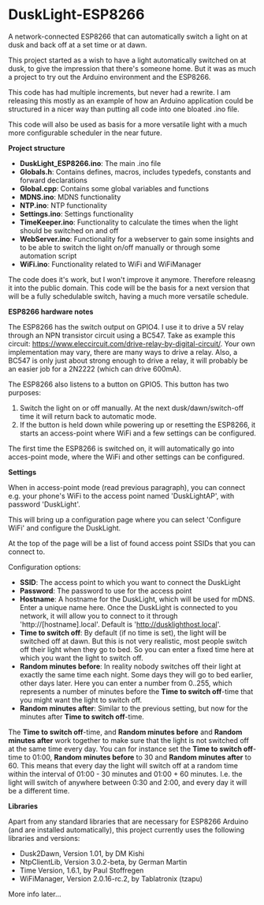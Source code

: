 # DuskLight-ESP8266

A network-connected ESP8266 that can automatically switch a light on at dusk and back off at a set time or at dawn.

This project started as a wish to have a light automatically switched on at dusk, to give the impression that there's someone home. But it was as much a project to try out the Arduino environment and the ESP8266.

This code has had multiple increments, but never had a rewrite. I am releasing this mostly as an example of how an Arduino application could be structured in a nicer way than putting all code into one bloated .ino file.

This code will also be used as basis for a more versatile light with a much more configurable scheduler in the near future.

**Project structure**

- **DuskLight_ESP8266.ino**: The main .ino file
- **Globals.h**: Contains defines, macros, includes typedefs, constants and forward declarations
- **Global.cpp**: Contains some global variables and functions
- **MDNS.ino**: MDNS functionality
- **NTP.ino**: NTP functionality
- **Settings.ino**: Settings functionality
- **TimeKeeper.ino**: Functionality to calculate the times when the light should be switched on and off
- **WebServer.ino**: Functionality for a webserver to gain some insights and to be able to switch the light on/off manually or through some automation script
- **WiFi.ino**: Functionality related to WiFi and WiFiManager

The code does it's work, but I won't improve it anymore. Therefore releasng it into the public domain. This code will be the basis for a next version that will be a fully schedulable switch, having a much more versatile schedule.

**ESP8266 hardware notes**

The ESP8266 has the switch output on GPIO4. I use it to drive a 5V relay through an NPN transistor circuit using a BC547. Take as example this circuit: https://www.eleccircuit.com/drive-relay-by-digital-circuit/. Your own implementation may vary, there are many ways to drive a relay. Also, a BC547 is only just about strong enough to drive a relay, it will probably be an easier job for a 2N2222 (which can drive 600mA).

The ESP8266 also listens to a button on GPIO5. This button has two purposes:

1. Switch the light on or off manually. At the next dusk/dawn/switch-off time it will return back to automatic mode.
2. If the button is held down while powering up or resetting the ESP8266, it starts an access-point where WiFi and a few settings can be configured.

The first time the ESP8266 is switched on, it will automatically go into acces-point mode, where the WiFi and other settings can be configured.

**Settings**

When in access-point mode (read previous paragraph), you can connect e.g. your phone's WiFi to the access point named 'DuskLightAP', with password 'DuskLight'.

This will bring up a configuration page where you can select 'Configure WiFi' and configure the DuskLight.

At the top of the page will be a list of found access point SSIDs that you can connect to.

Configuration options:

- **SSID**: The access point to which you want to connect the DuskLight
- **Password**: The password to use for the access point
- **Hostname**: A hostname for the DuskLight, which will be used for mDNS. Enter a unique name here. Once the DuskLight is connected to you network, it will allow you to connect to it through 'http://[hostname].local'. Default is 'http://dusklighthost.local'.
- **Time to switch off**: By default (if no time is set), the light will be switched off at dawn. But this is not very realistic, most people switch off their light when they go to bed. So you can enter a fixed time here at which you want the light to switch off.
- **Random minutes before**: In reality nobody switches off their light at exactly the same time each night. Some days they will go to bed earlier, other days later. Here you can enter a number from 0..255, which represents a number of minutes before the **Time to switch off**-time that you might want the light to switch off.
- **Random minutes after**: Similar to the previous setting, but now for the minutes after **Time to switch off**-time.

The **Time to switch off**-time, and **Random minutes before** and **Random minutes after** work together to make sure that the light is not switched off at the same time every day. You can for instance set the **Time to switch off**-time to 01:00, **Random minutes before** to 30 and **Random minutes after** to 60. This means that every day the light will switch off at a random time within the interval of 01:00 - 30 minutes and 01:00 + 60 minutes. I.e. the light will switch of anywhere between 0:30 and 2:00, and every day it will be a different time.

**Libraries**

Apart from any standard libraries that are necessary for ESP8266 Arduino (and are installed automatically), this project currently uses the following libraries and versions:

- Dusk2Dawn, Version 1.01, by DM Kishi
- NtpClientLib, Version 3.0.2-beta, by German Martin
- Time Version, 1.6.1, by Paul Stoffregen
- WiFiManager, Version 2.0.16-rc.2, by Tablatronix (tzapu)

More info later...
